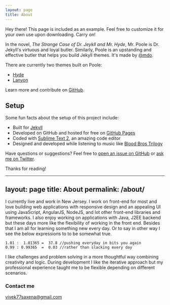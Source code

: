 ```yaml
---
layout: page
title: About
---
```


<p class="message">
  Hey there! This page is included as an example. Feel free to customize it for your own use upon downloading. Carry on!
</p>

In the novel, *The Strange Case of Dr. Jeykll and Mr. Hyde*, Mr. Poole is Dr. Jekyll's virtuous and loyal butler. Similarly, Poole is an upstanding and effective butler that helps you build Jekyll themes. It's made by [@mdo](https://twitter.com/mdo).

There are currently two themes built on Poole:

* [Hyde](http://hyde.getpoole.com)
* [Lanyon](http://lanyon.getpoole.com)

Learn more and contribute on [GitHub](https://github.com/poole).

## Setup

Some fun facts about the setup of this project include:

* Built for [Jekyll](http://jekyllrb.com)
* Developed on GitHub and hosted for free on [GitHub Pages](https://pages.github.com)
* Coded with [Sublime Text 2](http://sublimetext.com), an amazing code editor
* Designed and developed while listening to music like [Blood Bros Trilogy](https://soundcloud.com/maddecent/sets/blood-bros-series)

Have questions or suggestions? Feel free to [open an issue on GitHub](https://github.com/poole/issues/new) or [ask me on Twitter](https://twitter.com/mdo).

Thanks for reading!


---
layout: page
title: About
permalink: /about/
---

I currently live and work in New Jersey. I work on front-end for most and love building
web applications with responsive design and an appealing UI using JavaScript, AngularJS, NodeJS, and lot other front-end libraries and frameworks. I also enjoy working on applications with Java, J2EE backend but these days more like the flexibility of working in the front end. Besides that I am all for learning something new every day. Or to say in other way I see the below expressions to to be somewhat true.

    1.01 :  1.01365 =  37.8 //pushing everyday in bits you again
    0.99 : 0.99365  =  0.03 //rather than slacking every day

I like challenges and problem solving in a more thoughtful way combining creativity and logic. During development I like the iterative approach but my professional experience taught me to be flexible depending on different scenarios.

<!--### More Information

Thanks!-->

### Contact me

[vivek77saxena@gmail.com](mailto:vivek77saxena@gmail.com)